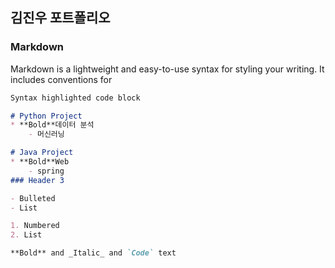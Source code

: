 ## 김진우 포트폴리오



### Markdown

Markdown is a lightweight and easy-to-use syntax for styling your writing. It includes conventions for

```markdown
Syntax highlighted code block

# Python Project
* **Bold**데이터 분석
    - 머신러닝

# Java Project
* **Bold**Web
    - spring
### Header 3

- Bulleted
- List

1. Numbered
2. List

**Bold** and _Italic_ and `Code` text

